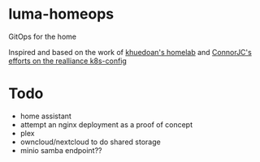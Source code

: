 # luma-homeops
GitOps for the home

Inspired and based on the work of [khuedoan's homelab](https://github.com/khuedoan/homelab) and [ConnorJC's efforts on the realliance k8s-config](https://github.com/realliance/k8s-config)

# Todo
- home assistant
- attempt an nginx deployment as a proof of concept
- plex
- owncloud/nextcloud to do shared storage
- minio samba endpoint??
